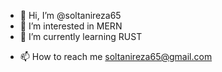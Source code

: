 - 👋 Hi, I’m @soltanireza65
- 👀 I’m interested in MERN
- 🌱 I’m currently learning RUST
<!--- - 💞️ I’m looking to collaborate on ... --->
- 📫 How to reach me soltanireza65@gmail.com

<!---
soltanireza65/soltanireza65 is a ✨ special ✨ repository because its `README.md` (this file) appears on your GitHub profile.
You can click the Preview link to take a look at your changes.
--->
